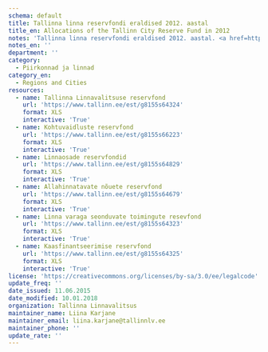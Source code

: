 ```yaml
---
schema: default
title: Tallinna linna reservfondi eraldised 2012. aastal
title_en: Allocations of the Tallinn City Reserve Fund in 2012
notes: 'Tallinna linna reservfondi eraldised 2012. aastal. <a href=http://www.tallinn.ee/eelarve>Tallinna eelarved</a>.'
notes_en: ''
department: ''
category:
  - Piirkonnad ja linnad
category_en:
  - Regions and Cities
resources:
  - name: Tallinna Linnavalitsuse reservfond
    url: 'https://www.tallinn.ee/est/g8155s64324'
    format: XLS
    interactive: 'True'
  - name: Kohtuvaidluste reservfond
    url: 'https://www.tallinn.ee/est/g8155s66223'
    format: XLS
    interactive: 'True'
  - name: Linnaosade reservfondid
    url: 'https://www.tallinn.ee/est/g8155s64829'
    format: XLS
    interactive: 'True'
  - name: Allahinnatavate nõuete reservfond
    url: 'https://www.tallinn.ee/est/g8155s64679'
    format: XLS
    interactive: 'True'
  - name: Linna varaga seonduvate toimingute resevfond
    url: 'https://www.tallinn.ee/est/g8155s64323'
    format: XLS
    interactive: 'True'
  - name: Kaasfinantseerimise reservfond
    url: 'https://www.tallinn.ee/est/g8155s64325'
    format: XLS
    interactive: 'True'
license: 'https://creativecommons.org/licenses/by-sa/3.0/ee/legalcode'
update_freq: ''
date_issued: 11.06.2015
date_modified: 10.01.2018
organization: Tallinna Linnavalitsus
maintainer_name: Liina Karjane
maintainer_email: liina.karjane@tallinnlv.ee
maintainer_phone: ''
update_rate: ''
---
```

